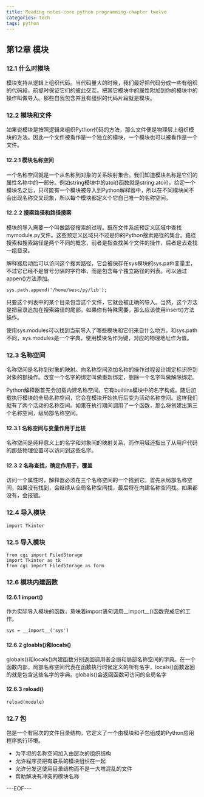 ```yaml
---
title: Reading notes-core python programming-chapter twelve
categories: tech
tags: python
---
```


## 第12章 模块 ##

### 12.1 什么时模块 ###

模块支持从逻辑上组织代码。当代码量大的时候，我们最好把代码分成一些有组织的代码段，前提时保证它们的彼此交互。把其它模块中的属性附加到你的模块中的操作叫做导入。那些自我包含并且有组织的代码片段就是模块。

### 12.2 模块和文件 ###

如果说模块是按照逻辑来组织Python代码的方法，那么文件便是物理层上组织模块的方法。因此一个文件被看作是一个独立的模块，一个模块也可以被看作是一个文件。

#### 12.2.1 模块名称空间 ####

一个名称空间就是一个从名称到对象的关系映射集合。我们知道模块名称是它们的属性名称中的一部分。例如string模块中的atoi()函数就是string.atoi()。给定一个模块名之后，只可能有一个模块被导入到Python解释器中，所以在不同模块间不会出现名称交叉现象，所以每个模块都定义个它自己唯一的名称空间。

#### 12.2.2 搜索路径和路径搜索 ####

模块的导入需要一个叫做路径搜索的过程。既在文件系统预定义区域中查找mymodule.py文件。这些预定义区域只不过是你的Python搜索路径的集合。路径搜索和搜索路径是两个不同的概念，前者是指查找某个文件的操作，后者是去查找一组目录。

解释器启动后可以访问这个搜索路径，它会被保存在sys模块的sys.path变量里，不过它已经不是冒号分隔的字符串，而是包含每个独立路径的列表。可以通过appen()方法添加。

    sys.path.append('/home/wesc/py/lib');

只要这个列表中的某个目录包含这个文件，它就会被正确的导入。当然，这个方法是把目录追加在搜索路径的尾部。如果你有特殊需要，那么应该使用insert()方法操作。

使用sys.modules可以找到当前导入了哪些模块和它们来自什么地方。和sys.path不同，sys.modules是一个字典，使用模块名作为键，对应的物理地址作为值。

### 12.3 名称空间 ###

名称空间是名称到对象的映射。向名称空间添加名称的操作过程设计绑定标识符到对象的额操作。改变一个名字的绑定叫做重新绑定，删除一个名字叫做解除绑定。

Python解释器首先会加载内建名称空间。它有builtins模块中的名字构成。随后加载执行模块的全局名称空间，它会在模块开始执行后变为活动名称空间。这样我们就有了两个活动的名称空间。如果在执行期间调用了一个函数，那么将创建出第三个名称空间，级局部名称空间。

#### 12.3.1 名称空间与变量作用于比较 ####

名称空间是纯粹意义上的名字和对象间的映射关系，而作用域还指出了从用户代码的那些物理位置可以访问到这些名字。

#### 12.3.2 名称查找，确定作用于，覆盖 ####

访问一个属性时，解释器必须在三个名称空间的一个找到它。首先从局部名称空间，如果没有找到，会继续从全局名称空间找，最后将在内建名称空间找。如果都没有，会报错。

### 12.4 导入模块 ###

    import Tkinter


### 12.5 导入模块 ###

    from cgi import FiledStorage
    import Tkinter as tk
    from cgi import FiledStorage as form

### 12.6 模块内建函数 ###

#### 12.6.1 __import__() ####

作为实际导入模块的函数，意味着import语句调用__import__()函数完成它的工作。

    sys = __import__('sys')

#### 12.6.2 gloabls()和locals() ####

globals()和locals()内建函数分别返回调用者全局和局部名称空间的字典。在一个函数内部，局部名称空间代表在函数执行时候定义的所有名字，locals()函数返回的就是包含这些名字的字典。globals()会返回函数可访问的全局名字

#### 12.6.3 reload() ####

    reload(module)

### 12.7 包 ####

包是一个有层次的文件目录结构，它定义了一个由模块和子包组成的Python应用程序执行环境。

- 为平坦的名称空间加入由层次的组织结构
- 允许程序员把有联系的模块组织在一起
- 允许分发这使用目录结构而不是一大堆混乱的文件
- 帮助解决有冲突的模块名称





---EOF---
